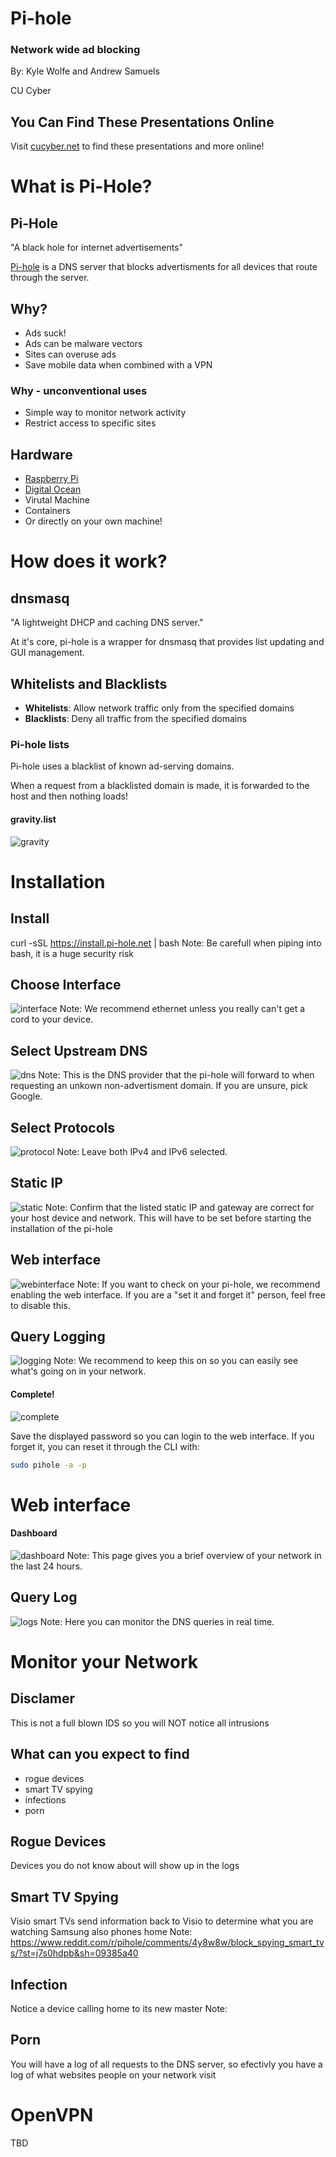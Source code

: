 # Pi-hole
### Network wide ad blocking

By: Kyle Wolfe and Andrew Samuels

CU Cyber


## You Can Find These Presentations Online

Visit [cucyber.net](https://cucyber.net/) to find these presentations and more online!



# What is Pi-Hole?


## Pi-Hole
"A black hole for internet advertisements"

[Pi-hole](https://pi-hole.net/) is a DNS server that blocks advertisments for all devices that
route through the server.


## Why?
* Ads suck!
* Ads can be malware vectors
* Sites can overuse ads
* Save mobile data when combined with a VPN


### Why - unconventional uses
* Simple way to monitor network activity
* Restrict access to specific sites


## Hardware
* [Raspberry Pi](https://www.raspberrypi.org/)
* [Digital Ocean](https://digitalocean.com)
* Virutal Machine
* Containers
* Or directly on your own machine!



# How does it work?


## dnsmasq

"A lightweight DHCP and caching DNS server."

At it's core, pi-hole is a wrapper for dnsmasq that provides list updating
and GUI management.


## Whitelists and Blacklists

* **Whitelists**: Allow network traffic only from the specified domains
* **Blacklists**: Deny all traffic from the specified domains


### Pi-hole lists
Pi-hole uses a blacklist of known ad-serving domains.

When a request from a blacklisted domain is made, it is forwarded to the
host and then nothing loads!


#### gravity.list
![gravity](gravity.png)



# Installation

## Install
curl -sSL https://install.pi-hole.net | bash
Note: Be carefull when piping into bash, it is a huge security risk


## Choose Interface
![interface](interface.png)
Note: We recommend ethernet unless you really can't get a cord to your device.


## Select Upstream DNS
![dns](dns.png)
Note: This is the DNS provider that the pi-hole will forward to when requesting
an unkown non-advertisment domain. If you are unsure, pick Google.


## Select Protocols
![protocol](protocol.png)
Note: Leave both IPv4 and IPv6 selected.


## Static IP
![static](static.png)
Note: Confirm that the listed static IP and gateway are correct for your host device and network.
This will have to be set before starting the installation of the pi-hole


## Web interface
![webinterface](webinterface.png)
Note: If you want to check on your pi-hole, we recommend enabling the web
interface. If you are a "set it and forget it" person, feel free to disable this.


## Query Logging
![logging](logging.png)
Note: We recommend to keep this on so you can easily see what's going on in your
network.


#### Complete!
![complete](complete.png)

Save the displayed password so you can login to the web interface. If you
forget it, you can reset it through the CLI with:
```Bash
sudo pihole -a -p
```



# Web interface


#### Dashboard
![dashboard](dashboard.png)
Note: This page gives you a brief overview of your network in the last 24
hours.


## Query Log
![logs](logs.png)
Note: Here you can monitor the DNS queries in real time.

# Monitor your Network


## Disclamer
This is not a full blown IDS so you will NOT notice all intrusions


## What can you expect to find
* rogue devices
* smart TV spying
* infections
* porn


## Rogue Devices
Devices you do not know about will show up in the logs


## Smart TV Spying
Visio smart TVs send information back to Visio to determine what you are watching
Samsung also phones home
Note: https://www.reddit.com/r/pihole/comments/4y8w8w/block_spying_smart_tvs/?st=j7s0hdpb&sh=09385a40


## Infection
Notice a device calling home to its new master
Note: 


## Porn
You will have a log of all requests to the DNS server,
so efectivly you have a log of what websites people on your network visit


# OpenVPN

TBD
